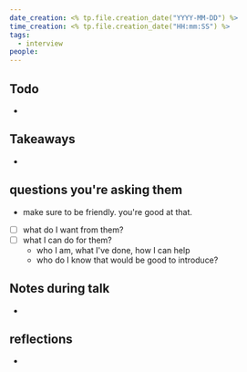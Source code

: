 ```yaml
---
date_creation: <% tp.file.creation_date("YYYY-MM-DD") %>
time_creation: <% tp.file.creation_date("HH:mm:SS") %>
tags:
  - interview
people:
---
```

## Todo
- 

## Takeaways
- 

## questions you're asking them
- make sure to be friendly. you're good at that.
- [ ] what do I want from them?
- [ ] what I can do for them?
	- who I am, what I've done, how I can help
	- who do I know that would be good to introduce?

## Notes during talk
- 

## reflections
- 
